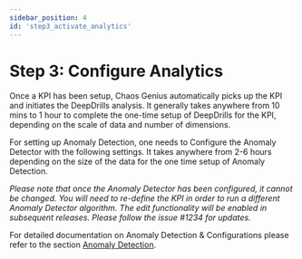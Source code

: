 ```yaml
---
sidebar_position: 4
id: 'step3_activate_analytics'
---
```

# Step 3: Configure Analytics

Once a KPI has been setup, Chaos Genius automatically picks up the KPI and initiates the DeepDrills analysis. It generally takes anywhere from 10 mins to 1 hour to complete the one-time setup of DeepDrills for the KPI, depending on the scale of data and number of dimensions.

For setting up Anomaly Detection, one needs to Configure the Anomaly Detector with the following settings. It takes anywhere from 2-6 hours depending on the size of the data for the one time setup of Anomaly Detection.

*Please note that once the Anomaly Detector has been configured, it cannot be changed. You will need to re-define the KPI in order to run a different Anomaly Detector algorithm. The edit functionality will be enabled in subsequent releases. Please follow the issue #1234 for updates.*

For detailed documentation on Anomaly Detection & Configurations please refer to the section [Anomaly Detection](https://docs.google.com/document/d/1y568-aky5EXbR3RhA1kho4kqpxcHifcDJfk6ft5nRC8/edit#heading=h.h56b241hxkn).
